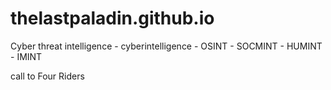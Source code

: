 # thelastpaladin.github.io
Cyber threat intelligence - cyberintelligence - OSINT - SOCMINT - HUMINT - IMINT

call to Four Riders
